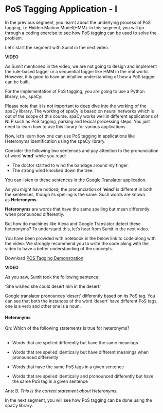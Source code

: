 # PoS Tagging Application - I

In the previous segment, you learnt about the underlying process of PoS tagging, i.e Hidden Markov Model(HMM). In this segment, you will go through a coding exercise to see how PoS tagging can be used to solve the problem.

Let’s start the segment with Sumit in the next video.

**VIDEO**

As Sumit mentioned in the video, we are not going to design and implement the rule-based tagger or a sequential tagger like HMM in the real world. However, it is good to have an intuitive understanding of how a PoS tagger can be built.

For the implementation of PoS tagging, you are going to use a Python library, i.e., spaCy. 

Please note that it is not important to deep dive into the working of the spaCy library. The working of spaCy is based on neural networks which is out of the scope of this course. spaCy works well in different applications of NLP such as PoS tagging, parsing and lexical processing steps. You just need to learn how to use this library for various applications. 

Now, let’s learn how one can use PoS tagging in applications like Heteronyms identification using the spaCy library.

Consider the following two sentences and pay attention to the pronunciation of word ‘**wind**’ while you read:

-   The doctor started to wind the bandage around my finger.
-   The strong wind knocked down the tree.

You can listen to these sentences in the [Google Translator](https://www.google.com/search?q=google+translate&rlz=1C1CHBF_enIN868IN868&oq=google+tra&aqs=chrome.0.0i131i433j0j69i57j0i131i433j0i433j69i60l3.5141j0j7&sourceid=chrome&ie=UTF-8) application. 

As you might have noticed, the pronunciation of ‘**wind**’ is different in both the sentences, though its spelling is the same. Such words are known as **Heteronyms**.

**Heteronyms** are words that have the same spelling but mean differently when pronounced differently.

But how do machines like Alexa and Google Translator detect these heteronyms? To understand this, let’s hear from Sumit in the next video.

You have been provided with notebook in the below link to code along with the video. We strongly recommend you to write the code along with the video to have a better understanding of the concepts.

Download [POS Tagging Demonstration](Heteronyms_POS.ipynb)

**VIDEO**

As you saw, Sumit took the following sentence:

‘She wished she could desert him in the desert.’

Google translator pronounces ‘desert’ differently based on its PoS tag. You can see that both the instances of the word ‘desert’ have different PoS tags, one is a verb and other one is a noun.

#### Heteronyms

Qn: Which of the following statements is true for heteronyms?  
 
- Words that are spelled differently but have the same meanings  

- Words that are spelled identically but have different meanings when pronounced differently

- Words that have the same PoS tags in a given sentence 

- Words that are spelled identically and pronounced differently but have the same PoS tag in a given sentence 

Ans: B. *This is the correct statement about Heteronyms.*

In the next segment, you will see how PoS tagging can be done using the spaCy library.